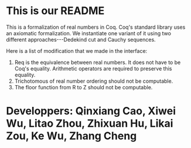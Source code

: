 # This is our README

This is a formalization of real numbers in Coq. Coq's standard library uses an axiomatic formalization. We instantiate one variant of it using two different approaches---Dedekind cut and Cauchy sequences.

Here is a list of modification that we made in the interface:
1. Req is the equivalence between real numbers. It does not have to be Coq's equality. Arithmetic operators are required to preserve this equality.
2. Trichotomous of real number ordering should not be computable.
3. The floor function from R to Z should not be computable.

# Developpers: Qinxiang Cao, Xiwei Wu, Litao Zhou, Zhixuan Hu, Likai Zou, Ke Wu, Zhang Cheng

